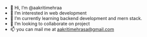 - 👋 Hi, I’m @aakritimehraa
- 👀 I’m interested in web development 
- 🌱 I’m currently learning backend development and mern stack.
- 💞️ I’m looking to collaborate on project
- 📫 you can mail me at aakritimehrasa@gmail.com

<!---
aakritimehraa/aakritimehraa is a ✨ special ✨ repository because its `README.md` (this file) appears on your GitHub profile.
You can click the Preview link to take a look at your changes.
--->
